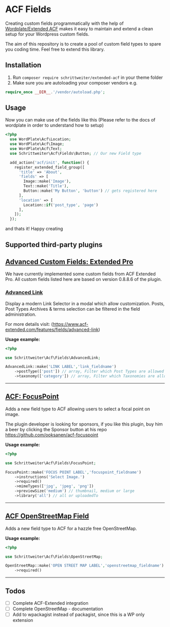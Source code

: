 # ACF Fields

Creating custom fields programmatically with the help of [Wordplate/Extended ACF](https://github.com/wordplate/extended-acf) makes it easy to maintain and extend a clean setup for your Wordpress custom fields.

The aim of this repository is to create a pool of custom field types to spare you coding time. Feel free to extend this library.

## Installation

1. Run `composer require schrittweiter/extended-acf` in your theme folder
2. Make sure you are autoloading your composer vendors e.g.
```php
require_once __DIR__.'/vendor/autoload.php';
```

## Usage
Now you can make use of the fields like this (Please refer to the docs of wordplate in order to understand how to setup)
```php
<?php
  use WordPlate\Acf\Location;
  use WordPlate\Acf\Image;
  use WordPlate\Acf\Text;
  use Schrittweiter\Acf\Fields\Button; // Our new Field type

  add_action('acf/init', function() {
    register_extended_field_group([
      'title' => 'About',
      'fields' => [
        Image::make('Image'),
        Text::make('Title'),
        Button::make('My Button', 'button') // gets registered here
      ],
      'location' => [
        Location::if('post_type', 'page')
      ],
    ]);
  });
```

and thats it! Happy creating

## Supported third-party plugins


## [Advanced Custom Fields: Extended Pro](https://www.acf-extended.com/)

We have currently implemented some custom fields from ACF Extended Pro. All custom fields listed here are based on version 0.8.8.6 of the plugin.

### [Advanced Link](https://www.acf-extended.com/features/fields/advanced-link)


Display a modern Link Selector in a modal which allow customization. Posts, Post Types Archives & terms selection can be filtered in the field administration.

For more details visit: (https://www.acf-extended.com/features/fields/advanced-link)

**Usage example:**

```php
<?php

use Schrittweiter\Acf\Fields\AdvancedLink;

AdvancedLink::make('LINK LABEL','link_fieldname')
    ->postType(['post']) // array, Filter which Post Types are allowed
    ->taxonomy(['category']) // array, Filter which Taxonomies are allowed
```
___

## [ACF: FocusPoint](https://github.com/ooksanen/acf-focuspoint)

Adds a new field type to ACF allowing users to select a focal point on image.

The plugin developer is looking for sponsors, if you like this plugin, buy him a beer by clicking the Sponsor button at his repo https://github.com/ooksanen/acf-focuspoint

**Usage example:**

```php
<?php

use Schrittweiter\Acf\Fields\FocusPoint;

FocusPoint::make('FOCUS POINT LABEL','focuspoint_fieldname')
    ->instructions('Select Image.')
    ->required()
    ->mimeTypes(['jpg', 'jpeg', 'png'])
    ->previewSize('medium') // thumbnail, medium or large
    ->library('all') // all or uploadedTo
```
___

## [ACF OpenStreetMap Field](https://wordpress.org/plugins/acf-openstreetmap-field/)

Adds a new field type to ACF for a hazzle free OpenStreetMap.

**Usage example:**

```php
<?php

use Schrittweiter\Acf\Fields\OpenStreetMap;

OpenStreetMap::make('OPEN STREET MAP LABEL','openstreetmap_fieldname')
    ->required()

```
___

## Todos

- [ ] Complete ACF-Extended integration
- [ ] Complete OpenStreetMap - documentation
- [ ] Add to wpackagist instead of packagist, since this is a WP only extension
